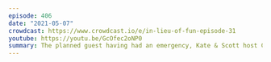 ```yaml
---
episode: 406
date: "2021-05-07"
crowdcast: https://www.crowdcast.io/e/in-lieu-of-fun-episode-31
youtube: https://youtu.be/GcOfec2oNP0
summary: The planned guest having had an emergency, Kate & Scott host Cheese Night
---
```

